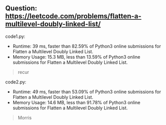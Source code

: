 ## Question: https://leetcode.com/problems/flatten-a-multilevel-doubly-linked-list/

code1.py:
* Runtime: 39 ms, faster than 82.59% of Python3 online submissions for Flatten a Multilevel Doubly Linked List.
* Memory Usage: 15.3 MB, less than 13.59% of Python3 online submissions for Flatten a Multilevel Doubly Linked List.
> recur

code2.py:
* Runtime: 49 ms, faster than 53.09% of Python3 online submissions for Flatten a Multilevel Doubly Linked List.
* Memory Usage: 14.6 MB, less than 91.78% of Python3 online submissions for Flatten a Multilevel Doubly Linked List.
> Morris